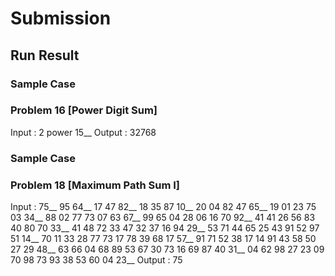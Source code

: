 # Submission

## Run Result

### Sample Case
### Problem 16 [Power Digit Sum]
Input : 2 power 15__
Output : 32768


### Sample Case
### Problem 18 [Maximum Path Sum I]
Input :
75__
95 64__
17 47 82__
18 35 87 10__
20 04 82 47 65__
19 01 23 75 03 34__
88 02 77 73 07 63 67__
99 65 04 28 06 16 70 92__
41 41 26 56 83 40 80 70 33__
41 48 72 33 47 32 37 16 94 29__
53 71 44 65 25 43 91 52 97 51 14__
70 11 33 28 77 73 17 78 39 68 17 57__
91 71 52 38 17 14 91 43 58 50 27 29 48__
63 66 04 68 89 53 67 30 73 16 69 87 40 31__
04 62 98 27 23 09 70 98 73 93 38 53 60 04 23__
Output : 75
